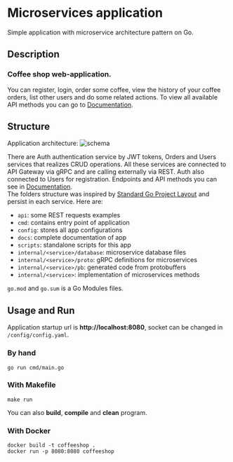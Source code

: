 # Microservices application

Simple application with microservice architecture pattern on Go.

## Description
### **Coffee shop web-application.**
You can register, login, order some coffee, view the history of your coffee orders, list other users and do some related actions. To view all available API methods you can go to [Documentation](/docs/documentation.md).

## Structure
Application architecture:
![schema](https://i.imgur.com/kvbHgYl.jpg)

There are Auth authentication service by JWT tokens, Orders and Users services that realizes CRUD operations. All these services are connected to API Gateway via gRPC and are calling externally via REST. Auth also connected to Users for registration. Endpoints and API methods you can see in [Documentation](/docs/documentation.md). \
The folders structure was inspired by [Standard Go Project Layout](https://github.com/golang-standards/project-layout) and persist in each service. Here are:
- `api`: some REST requests examples
- `cmd`: contains entry point of application
- `config`: stores all app configurations
- `docs`: complete documentation of app
- `scripts`: standalone scripts for this app
- `internal/<service>/database`: microservice database files
- `internal/<service>/proto`: gRPC definitions for microservices
- `internal/<service>/pb`: generated code from protobuffers
- `internal/<service>`: implementation of microservices methods

`go.mod` and `go.sum` is a Go Modules files.

## Usage and Run
Application startup url is **http://localhost:8080**, socket can be changed in `/config/config.yaml`.

### By hand
```shell
go run cmd/main.go
```
### With Makefile
```shell
make run
```
You can also **build**, **compile** and **clean** program.
### With Docker
```shell
docker build -t coffeeshop .
docker run -p 8080:8080 coffeeshop
```
